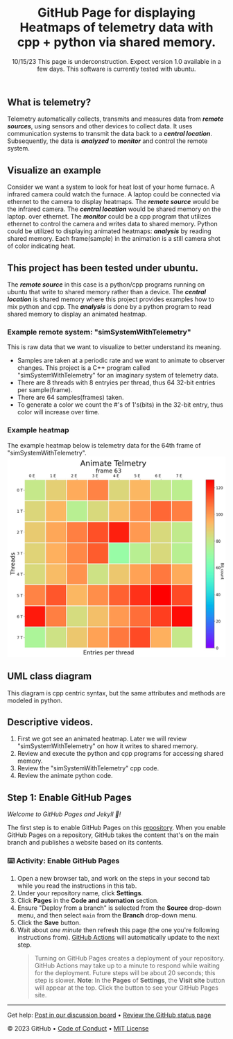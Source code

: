 <header>

<!--
  <<< Author notes: Heatmaps with cpp and python via shared memory. >>>
  Include a 1280×640 image, course title in sentence case, and a concise description in emphasis.
  In your repository settings: enable template repository, add your 1280×640 social image, auto delete head branches.
  Add your open source license, GitHub uses MIT license.
-->

# GitHub Page for displaying Heatmaps of telemetry data with cpp + python via shared memory.

10/15/23 This page is underconstruction.  Expect version 1.0 available in a few days.
This software is currently tested with ubuntu.

</header>

<!--
  <<< Author notes: Step 1 >>>
  Choose 3-5 steps for your course.
  The first step is always the hardest, so pick something easy!
  Link to docs.github.com for further explanations.
  Encourage users to open new tabs for steps!
-->
## What is telemetry?
Telemetry automatically collects, transmits and measures data from ***remote sources***,
using sensors and other devices to collect data. 
It uses communication systems to transmit the data back to a ***central location***. 
Subsequently, the data is ***analyzed*** to ***monitor*** and control the remote system.
## Visualize an example
Consider we want a system to look for heat lost of your home furnace.  A infrared camera could watch the furnace.
A laptop could be connected via ethernet to the camera to display heatmaps. The ***remote source*** would be the infrared camera.
The ***central location*** would be shared memory on the laptop.
over ethernet.  The ***monitor*** could be a cpp program that utilizes ethernet to control the camera and writes
data to shared memory.  Python could be utilized to displaying animated heatmaps: ***analysis*** by reading
shared memory.  Each frame(sample) in the animation is a still camera shot of color indicating heat.    
## This project has been tested under ubuntu.
The ***remote source*** in this case is a python/cpp programs running on ubuntu that write to shared memory rather than a device.
The ***central location*** is shared memory where this project provides examples how to mix python and cpp.
The ***analysis*** is done by a python program to read shared memory to display an animated heatmap.
### Example remote system: "simSystemWithTelemetry"
This is raw data that we want to visualize to better understand its meaning.
* Samples are taken at a periodic rate and we want to animate to observer changes.
This project is a C++ program called "simSystemWithTelemetry" for an imaginary system of telemetry data.
* There are 8 threads with 8 entryies per thread, thus 64 32-bit entries per sample(frame).
* There are 64 samples(frames) taken.
* To generate a color we count the #'s of 1's(bits) in the 32-bit entry, thus color will increase over time.
### Example heatmap
The example heatmap below is telemetry data for the 64th frame of "simSystemWithTelemetry".
![example heatmap](Heatmap.jpg)

## UML class diagram
This diagram is cpp centric syntax, but the same attributes and methods are modeled in python.

## Descriptive videos.
1) First we got see an animated heatmap.
   Later we will review "simSystemWithTelemetry" on how it writes to shared memory.
2) Review and execute the python and cpp programs for accessing shared memory.
3) Review the "simSystemWithTelemetry" cpp code.
4) Review the animate python code.

## Step 1: Enable GitHub Pages

_Welcome to GitHub Pages and Jekyll :tada:!_

The first step is to enable GitHub Pages on this [repository](https://docs.github.com/en/get-started/quickstart/github-glossary#repository). When you enable GitHub Pages on a repository, GitHub takes the content that's on the main branch and publishes a website based on its contents.

### :keyboard: Activity: Enable GitHub Pages

1. Open a new browser tab, and work on the steps in your second tab while you read the instructions in this tab.
1. Under your repository name, click **Settings**.
1. Click **Pages** in the **Code and automation** section.
1. Ensure "Deploy from a branch" is selected from the **Source** drop-down menu, and then select `main` from the **Branch** drop-down menu.
1. Click the **Save** button.
1. Wait about _one minute_ then refresh this page (the one you're following instructions from). [GitHub Actions](https://docs.github.com/en/actions) will automatically update to the next step.
   > Turning on GitHub Pages creates a deployment of your repository. GitHub Actions may take up to a minute to respond while waiting for the deployment. Future steps will be about 20 seconds; this step is slower.
   > **Note**: In the **Pages** of **Settings**, the **Visit site** button will appear at the top. Click the button to see your GitHub Pages site.

<footer>

<!--
  <<< Author notes: Footer >>>
  Add a link to get support, GitHub status page, code of conduct, license link.
-->

---

Get help: [Post in our discussion board](https://github.com/orgs/skills/discussions/categories/github-pages) &bull; [Review the GitHub status page](https://www.githubstatus.com/)

&copy; 2023 GitHub &bull; [Code of Conduct](https://www.contributor-covenant.org/version/2/1/code_of_conduct/code_of_conduct.md) &bull; [MIT License](https://gh.io/mit)

</footer>
